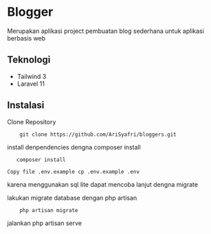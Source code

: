 
# Blogger
Merupakan aplikasi project pembuatan blog sederhana untuk aplikasi berbasis web




## Teknologi

 - Tailwind 3
 - Laravel 11

## Instalasi

Clone Repository

```
    git clone https://github.com/AriSyafri/bloggers.git 
```



install denpendencies dengna composer install

 ```
    composer install 
```

```
Copy file .env.example cp .env.example .env

```

karena menggunakan sql lite dapat mencoba lanjut dengna migrate

lakukan migrate database dengan php artisan 
```
    php artisan migrate 
```

jalankan php artisan serve
